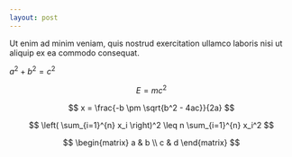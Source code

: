 ```yaml
---
layout: post
---
```


Ut enim ad minim veniam, quis nostrud exercitation ullamco laboris nisi ut aliquip ex
ea commodo consequat.

$a^2 + b^2 = c^2$


$$
E = mc^2
$$

$$
x = \frac{-b \pm \sqrt{b^2 - 4ac}}{2a}
$$

$$
\left( \sum_{i=1}^{n} x_i \right)^2 \leq n \sum_{i=1}^{n} x_i^2
$$

$$
\begin{matrix}
a & b \\
c & d
\end{matrix}
$$


